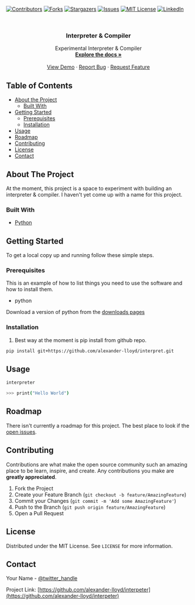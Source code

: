 [![Contributors][contributors-shield]][contributors-url]
[![Forks][forks-shield]][forks-url]
[![Stargazers][stars-shield]][stars-url]
[![Issues][issues-shield]][issues-url]
[![MIT License][license-shield]][license-url]
[![LinkedIn][linkedin-shield]][linkedin-url]


<br />
<p align="center">
<!--  <a href="https://github.com/alexander-lloyd/interpreter">
    <img src="images/logo.png" alt="Logo" width="80" height="80">
  </a> -->

  <h3 align="center">Interpreter & Compiler</h3>

  <p align="center">
    Experimental Interpreter & Compiler
    <br />
    <a href="https://github.com/alexander-lloyd/interpreter"><strong>Explore the docs »</strong></a>
    <br />
    <br />
    <a href="https://github.com/alexander-lloyd/interpreter">View Demo</a>
    ·
    <a href="https://github.com/alexander-lloyd/interpreter/issues">Report Bug</a>
    ·
    <a href="https://github.com/alexander-lloyd/interpreter/issues">Request Feature</a>
  </p>
</p>


## Table of Contents

* [About the Project](#about-the-project)
  * [Built With](#built-with)
* [Getting Started](#getting-started)
  * [Prerequisites](#prerequisites)
  * [Installation](#installation)
* [Usage](#usage)
* [Roadmap](#roadmap)
* [Contributing](#contributing)
* [License](#license)
* [Contact](#contact)


## About The Project

At the moment, this project is a space to experiment with building an interpreter & compiler. I haven't yet come up with
a name for this project.

### Built With

* [Python](https://python.org)


## Getting Started

To get a local copy up and running follow these simple steps.

### Prerequisites

This is an example of how to list things you need to use the software and how to install them.
* python

Download a version of python from the [downloads pages](https://www.python.org/downloads/)

### Installation
 
1. Best way at the moment is pip install from github repo.
```bash
pip install git+https://github.com/alexander-lloyd/interpret.git
```

## Usage

```bash
interpreter

>>> print("Hello World")

```


## Roadmap

There isn't currently a roadmap for this project. The best place to look if the [open issues](https://github.com/alexander-lloyd/interpreter/issues).


## Contributing

Contributions are what make the open source community such an amazing place to be learn, inspire, and create. Any contributions you make are **greatly appreciated**.

1. Fork the Project
2. Create your Feature Branch (`git checkout -b feature/AmazingFeature`)
3. Commit your Changes (`git commit -m 'Add some AmazingFeature'`)
4. Push to the Branch (`git push origin feature/AmazingFeature`)
5. Open a Pull Request


## License

Distributed under the MIT License. See `LICENSE` for more information.

## Contact

Your Name - [@twitter_handle](https://twitter.com/alex___lloyd)

Project Link: [https://github.com/alexander-lloyd/interpeter](https://github.com/alexander-lloyd/interpeter)


[contributors-shield]: https://img.shields.io/github/contributors/alexander-lloyd/interpreter?style=flat-square
[contributors-url]: https://github.com/alexander-lloyd/Best-README-Template/graphs/contributors
[forks-shield]: https://img.shields.io/github/forks/alexander-lloyd/interpreter?style=flat-square
[forks-url]: https://github.com/alexander-lloyd/Best-README-Template/network/members
[stars-shield]: https://img.shields.io/github/stars/alexander-lloyd/interpreter?style=flat-square
[stars-url]: https://github.com/alexander-lloyd/Best-README-Template/stargazers
[issues-shield]: https://img.shields.io/github/issues/alexander-lloyd/interpreter?style=flat-square
[issues-url]: https://github.com/alexander-lloyd/Best-README-Template/issues
[license-shield]: https://img.shields.io/github/license/alexander-lloyd/interpreter?style=flat-square
[license-url]: https://github.com/alexander-lloyd/Best-README-Template/blob/master/LICENSE.txt
[linkedin-shield]: https://img.shields.io/badge/-LinkedIn-black.svg?style=flat-square&logo=linkedin&colorB=555
[linkedin-url]: https://linkedin.com/in/alexander-lloyd